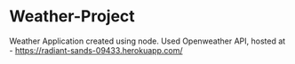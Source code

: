 # Weather-Project
Weather Application created using node. Used Openweather API, hosted at - https://radiant-sands-09433.herokuapp.com/
